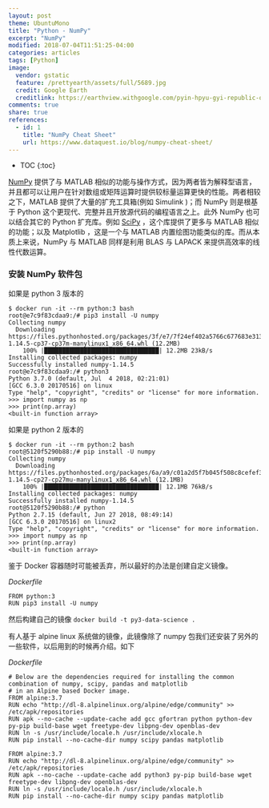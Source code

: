 ```yaml
---
layout: post
theme: UbuntuMono
title: "Python - NumPy"
excerpt: "NumPy"
modified: 2018-07-04T11:51:25-04:00
categories: articles
tags: [Python]
image:
  vendor: gstatic
  feature: /prettyearth/assets/full/5689.jpg
  credit: Google Earth
  creditlink: https://earthview.withgoogle.com/pyin-hpyu-gyi-republic-of-the-union-of-myanmar-5689
comments: true
share: true
references:
  - id: 1
    title: "NumPy Cheat Sheet"
    url: https://www.dataquest.io/blog/numpy-cheat-sheet/
---
```


<style>
.blog__post .mdl-card__media.mdl-color-text--grey-50 {
  background-blend-mode: difference;
}
</style>

* TOC
{:toc}

[NumPy][numpy] 提供了与 MATLAB 相似的功能与操作方式，因为两者皆为解释型语言，并且都可以让用户在针对数组或矩阵运算时提供较标量运算更快的性能。两者相较之下，MATLAB 提供了大量的扩充工具箱(例如 Simulink )；而 NumPy 则是根基于 Python 这个更现代、完整并且开放源代码的编程语言之上。此外 NumPy 也可以结合其它的 Python 扩充库。例如 [SciPy][scipy] ，这个库提供了更多与 MATLAB 相似的功能；以及 Matplotlib ，这是一个与 MATLAB 内置绘图功能类似的库。而从本质上来说，NumPy 与 MATLAB 同样是利用 BLAS 与 LAPACK 来提供高效率的线性代数运算。

### 安装 NumPy 软件包

如果是 python 3 版本的
```
$ docker run -it --rm python:3 bash
root@e7c9f83cdaa9:/# pip3 install -U numpy
Collecting numpy
  Downloading https://files.pythonhosted.org/packages/3f/e7/7f24ef402a5766c677683e313c5595137d754cb9eb1c99627803280e79d5/numpy-1.14.5-cp37-cp37m-manylinux1_x86_64.whl (12.2MB)
    100% |████████████████████████████████| 12.2MB 23kB/s
Installing collected packages: numpy
Successfully installed numpy-1.14.5
root@e7c9f83cdaa9:/# python3
Python 3.7.0 (default, Jul  4 2018, 02:21:01)
[GCC 6.3.0 20170516] on linux
Type "help", "copyright", "credits" or "license" for more information.
>>> import numpy as np
>>> print(np.array)
<built-in function array>
```

如果是 python 2 版本的
```
$ docker run -it --rm python:2 bash
root@5120f5290b88:/# pip install -U numpy
Collecting numpy
  Downloading https://files.pythonhosted.org/packages/6a/a9/c01a2d5f7b045f508c8cefef3b079fe8c413d05498ca0ae877cffa230564/numpy-1.14.5-cp27-cp27mu-manylinux1_x86_64.whl (12.1MB)
    100% |████████████████████████████████| 12.1MB 76kB/s
Installing collected packages: numpy
Successfully installed numpy-1.14.5
root@5120f5290b88:/# python
Python 2.7.15 (default, Jun 27 2018, 08:49:14)
[GCC 6.3.0 20170516] on linux2
Type "help", "copyright", "credits" or "license" for more information.
>>> import numpy as np
>>> print(np.array)
<built-in function array>
```

鉴于 Docker 容器随时可能被丢弃，所以最好的办法是创建自定义镜像。

*Dockerfile*
```
FROM python:3
RUN pip3 install -U numpy
```
然后构建自己的镜像
`docker build -t py3-data-science .`

有人基于 alpine linux 系统做的镜像，此镜像除了 numpy 包我们还安装了另外的一些软件，以后用到的时候再介绍。如下

*Dockerfile*
```
# Below are the dependencies required for installing the common combination of numpy, scipy, pandas and matplotlib
# in an Alpine based Docker image.
FROM alpine:3.7
RUN echo "http://dl-8.alpinelinux.org/alpine/edge/community" >> /etc/apk/repositories
RUN apk --no-cache --update-cache add gcc gfortran python python-dev py-pip build-base wget freetype-dev libpng-dev openblas-dev
RUN ln -s /usr/include/locale.h /usr/include/xlocale.h
RUN pip install --no-cache-dir numpy scipy pandas matplotlib
```

```
FROM alpine:3.7
RUN echo "http://dl-8.alpinelinux.org/alpine/edge/community" >> /etc/apk/repositories
RUN apk --no-cache --update-cache add python3 py-pip build-base wget freetype-dev libpng-dev openblas-dev
RUN ln -s /usr/include/locale.h /usr/include/xlocale.h
RUN pip install --no-cache-dir numpy scipy pandas matplotlib
```



[numpy]:http://www.numpy.org/
[scipy]:https://www.scipy.org/
